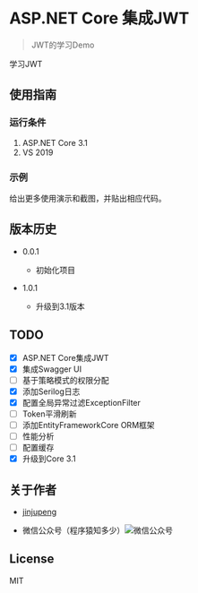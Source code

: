 # ASP.NET Core 集成JWT

> JWT的学习Demo

学习JWT

## 使用指南

### 运行条件

1. ASP.NET Core 3.1
2. VS 2019

### 示例

给出更多使用演示和截图，并贴出相应代码。

## 版本历史

- 0.0.1

  - 初始化项目
- 1.0.1
  - 升级到3.1版本


## TODO

- [X] ASP.NET Core集成JWT
- [X] 集成Swagger UI
- [ ] 基于策略模式的权限分配
- [X] 添加Serilog日志
- [X] 配置全局异常过滤ExceptionFilter
- [ ] Token平滑刷新
- [ ] 添加EntityFrameworkCore ORM框架
- [ ] 性能分析
- [ ] 配置缓存
- [x] 升级到Core 3.1

## 关于作者

- [jinjupeng](https://github.com/jinjupeng/)

- 微信公众号（程序猿知多少）![微信公众号](https://some-images.oss-cn-hangzhou.aliyuncs.com/images/qrcode_for_gh_7a3c5972baba_258.jpg)

## License

MIT
